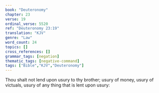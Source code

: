 ```yaml
---
book: "Deuteronomy"
chapter: 23
verse: 19
ordinal_verse: 5520
ref: "Deuteronomy 23:19"
translation: "KJV"
genre: "Law"
word_count: 24
topics: []
cross_references: []
grammar_tags: [negation]
thematic_tags: [negative-command]
tags: ["Bible","KJV","Deuteronomy"]
---
```

Thou shalt not lend upon usury to thy brother; usury of money, usury of victuals, usury of any thing that is lent upon usury:
